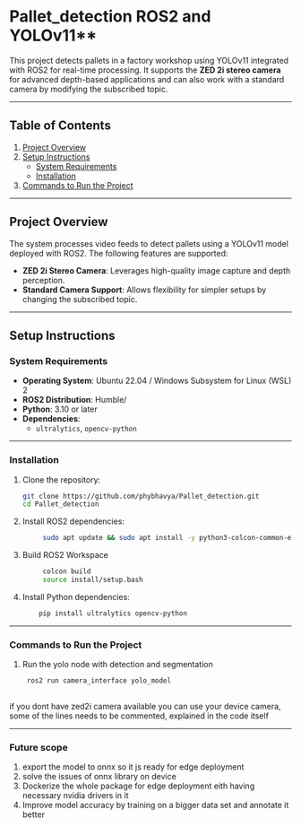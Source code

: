 # Pallet_detection ROS2 and YOLOv11**

This project detects pallets in a factory workshop using YOLOv11 integrated with ROS2 for real-time processing. It supports the **ZED 2i stereo camera** for advanced depth-based applications and can also work with a standard camera by modifying the subscribed topic.

---

## **Table of Contents**
1. [Project Overview](#project-overview)
2. [Setup Instructions](#setup-instructions)
   - [System Requirements](#system-requirements)
   - [Installation](#installation)
3. [Commands to Run the Project](#commands-to-run-the-project)
---

## **Project Overview**
The system processes video feeds to detect pallets using a YOLOv11 model deployed with ROS2. The following features are supported:
- **ZED 2i Stereo Camera**: Leverages high-quality image capture and depth perception.
- **Standard Camera Support**: Allows flexibility for simpler setups by changing the subscribed topic.

---

## **Setup Instructions**

### **System Requirements**
- **Operating System**: Ubuntu 22.04 / Windows Subsystem for Linux (WSL) 2
- **ROS2 Distribution**: Humble/
- **Python**: 3.10 or later
- **Dependencies**:
  - `ultralytics`, `opencv-python`

---

### **Installation**
1. Clone the repository:
   ```bash
   git clone https://github.com/phybhavya/Pallet_detection.git
   cd Pallet_detection

2. Install ROS2 dependencies:
   ```bash
        sudo apt update && sudo apt install -y python3-colcon-common-extensions

3. Build ROS2 Workspace
   ```bash
        colcon build
        source install/setup.bash
4. Install Python dependencies:
    ```bash
        pip install ultralytics opencv-python

---


### **Commands to Run the Project**
1. Run the yolo node with detection and segmentation
   ```bash
   	ros2 run camera_interface yolo_model
  
  if you dont have zed2i camera available you can use your device camera, some of the lines needs to be commented, explained in the code itself	


---
### **Future scope**
1. export the model to onnx so it js ready for edge deployment
2. solve the issues of onnx library on device
3. Dockerize the whole package for edge deployment eith having necessary nvidia drivers in it
4. Improve model accuracy by training on a bigger data set and annotate it better
